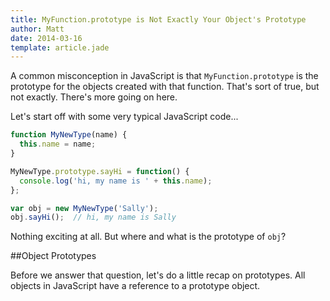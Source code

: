 ```yaml
---
title: MyFunction.prototype is Not Exactly Your Object's Prototype
author: Matt
date: 2014-03-16
template: article.jade
---
```

A common misconception in JavaScript is that `MyFunction.prototype` is the prototype for the objects created with that function. That's sort of true, but not exactly. There's more going on here.

<span class="more"></span>

Let's start off with some very typical JavaScript code...

```javascript
function MyNewType(name) {
  this.name = name;
}

MyNewType.prototype.sayHi = function() {
  console.log('hi, my name is ' + this.name);
};

var obj = new MyNewType('Sally');
obj.sayHi();  // hi, my name is Sally
```

Nothing exciting at all. But where and what is the prototype of `obj`? 

##Object Prototypes

Before we answer that question, let's do a little recap on prototypes. All objects in JavaScript have a reference to a prototype object. 
